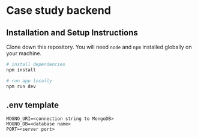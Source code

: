 # Case study backend

## Installation and Setup Instructions

Clone down this repository. You will need `node` and `npm` installed globally on your machine.

```sh
# install dependencies
npm install

# run app locally
npm run dev
```

## .env template

```
MOGNO_URI=<connection string to MongoDB>
MOGNO_DB=<database name>
PORT=<server port>
```
